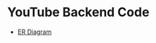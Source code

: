 # YouTube Backend Code

- [ER Diagram](https://app.eraser.io/workspace/1OeKURGWkb1FAzAUbR5A?origin=share)

